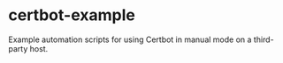# certbot-example
Example automation scripts for using Certbot in manual mode on a third-party host.
